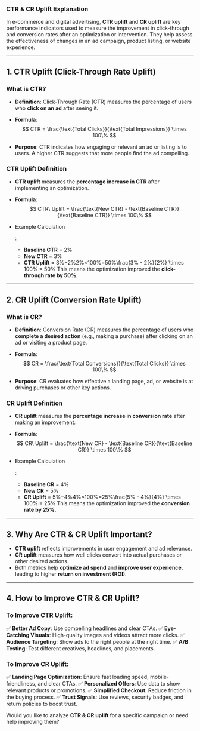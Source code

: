 ### **CTR & CR Uplift Explanation**

In e-commerce and digital advertising, **CTR uplift** and **CR uplift** are key performance indicators used to measure the improvement in click-through and conversion rates after an optimization or intervention. They help assess the effectiveness of changes in an ad campaign, product listing, or website experience.

------

## **1. CTR Uplift (Click-Through Rate Uplift)**

### **What is CTR?**

- **Definition**: Click-Through Rate (CTR) measures the percentage of users who **click on an ad** after seeing it.

- **Formula**: 
  $$
  CTR = \frac{\text{Total Clicks}}{\text{Total Impressions}} \times 100\%
  $$
  

- **Purpose**: CTR indicates how engaging or relevant an ad or listing is to users. A higher CTR suggests that more people find the ad compelling.

### **CTR Uplift Definition**

- **CTR uplift** measures the **percentage increase in CTR** after implementing an optimization.

- **Formula**: 
  $$
  CTR\ Uplift = \frac{\text{New CTR} - \text{Baseline CTR}}{\text{Baseline CTR}} \times 100\%
  $$
  

- Example Calculation

  :

  - **Baseline CTR** = 2%
  - **New CTR** = 3%
  - **CTR Uplift** = 3%−2%2%×100%=50%\frac{3\% - 2\%}{2\%} \times 100\% = 50\%
     This means the optimization improved the **click-through rate by 50%**.

------

## **2. CR Uplift (Conversion Rate Uplift)**

### **What is CR?**

- **Definition**: Conversion Rate (CR) measures the percentage of users who **complete a desired action** (e.g., making a purchase) after clicking on an ad or visiting a product page.

- **Formula**: 
  $$
  CR = \frac{\text{Total Conversions}}{\text{Total Clicks}} \times 100\%
  $$
  

- **Purpose**: CR evaluates how effective a landing page, ad, or website is at driving purchases or other key actions.

### **CR Uplift Definition**

- **CR uplift** measures the **percentage increase in conversion rate** after making an improvement.

- **Formula**: 
  $$
  CR\ Uplift = \frac{\text{New CR} - \text{Baseline CR}}{\text{Baseline CR}} \times 100\%
  $$
  

- Example Calculation

  :

  - **Baseline CR** = 4%
  - **New CR** = 5%
  - **CR Uplift** = 5%−4%4%×100%=25%\frac{5\% - 4\%}{4\%} \times 100\% = 25\%
     This means the optimization improved the **conversion rate by 25%**.

------

## **3. Why Are CTR & CR Uplift Important?**

- **CTR uplift** reflects improvements in user engagement and ad relevance.
- **CR uplift** measures how well clicks convert into actual purchases or other desired actions.
- Both metrics help **optimize ad spend** and **improve user experience**, leading to higher **return on investment (ROI)**.

------

## **4. How to Improve CTR & CR Uplift?**

### **To Improve CTR Uplift:**

✅ **Better Ad Copy**: Use compelling headlines and clear CTAs.
 ✅ **Eye-Catching Visuals**: High-quality images and videos attract more clicks.
 ✅ **Audience Targeting**: Show ads to the right people at the right time.
 ✅ **A/B Testing**: Test different creatives, headlines, and placements.

### **To Improve CR Uplift:**

✅ **Landing Page Optimization**: Ensure fast loading speed, mobile-friendliness, and clear CTAs.
 ✅ **Personalized Offers**: Use data to show relevant products or promotions.
 ✅ **Simplified Checkout**: Reduce friction in the buying process.
 ✅ **Trust Signals**: Use reviews, security badges, and return policies to boost trust.

Would you like to analyze **CTR & CR uplift** for a specific campaign or need help improving them?